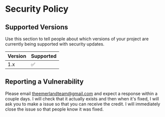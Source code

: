 # Security Policy

## Supported Versions

Use this section to tell people about which versions of your project are
currently being supported with security updates.

| Version | Supported          |
| ------- | ------------------ |
| 1.x     | :white_check_mark: |

## Reporting a Vulnerability

Please email theemerlandteam@gmail.com and expect a response within a couple days. I will check that it actually exists and then when it's fixed, I will ask you to make a issue so that you can receive the credit. I will immediately close the issue so that people know it was fixed.
